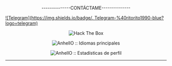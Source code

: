 <p align="center">   --------------CONTÁCTAME--------------</p>

[![Telegram](https://img.shields.io/badge/.            Telegram-%40ritorito1990-blue?logo=telegram)](https://t.me/ritorito1990)





                         
<p align="center"><img src="http://www.hackthebox.eu/badge/image/878653" alt="Hack The Box"></ p>











	

		

	





















	













  





  



















  







  







  































<p align="center"><img src="https://github-readme-stats.vercel.app/api/top-langs/?username=Fenrir-00&langs_count=10&theme=tokyonight&layout=compact" alt="AnhellO :: Idiomas principales" /></p>



<p align="center"><img src="https://github-readme-stats.vercel.app/api?username=Fenrir-00&show_icons=true&theme=synthwave" alt="AnhellO :: Estadísticas de perfil" /></ p>



---


<!--
**Fenrir-00/Fenrir-00** is a ✨ _special_ ✨ repository because its `README.md` (this file) appears on your GitHub profile.

Here are some ideas to get you started:

- 🔭 I’m currently working on ...
- 🌱 I’m currently learning ...
- 👯 I’m looking to collaborate on ...
- 🤔 I’m looking for help with ...
- 💬 Pregúntame sobre...
- 📫 Cómo contactarme: ...
- 😄 Pronouns: ...
- ⚡ Fun fact: ...
-->
